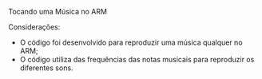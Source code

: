 Tocando uma Música no ARM

Considerações:
  - O código foi desenvolvido para reproduzir uma música qualquer no ARM;
  - O código utiliza das frequências das notas musicais para reproduzir os diferentes sons.
